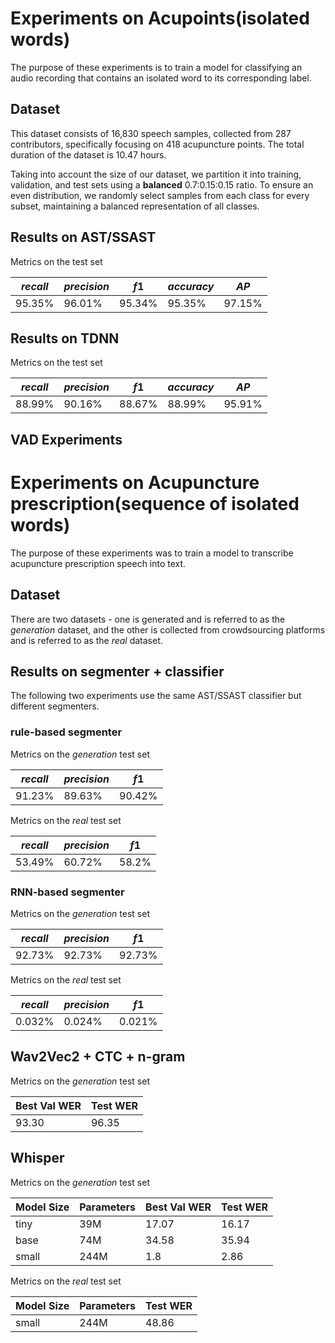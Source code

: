 # Experiments on Acupoints(isolated words)
The purpose of these experiments is to train a model for classifying an audio recording that contains an isolated word to its corresponding label.

## Dataset

This dataset consists of 16,830 speech samples, collected from 287 contributors, specifically focusing on 418 acupuncture points. The total duration of the dataset is 10.47 hours.

Taking into account the size of our dataset, we partition it into training, validation, and test sets using a **balanced** 0.7:0.15:0.15 ratio. To ensure an even distribution, we randomly select samples from each class for every subset, maintaining a balanced representation of all classes.

## Results on AST/SSAST

Metrics on the test set

| $recall$ | $precision$ | $f1$ | $accuracy$ | $AP$ |
| -------- | -------- | -------- | -------- |  -------- | 
| 95.35%  | 96.01%  | 95.34%  | 95.35% | 97.15% |

## Results on TDNN

Metrics on the test set

| $recall$ | $precision$ | $f1$ | $accuracy$ | $AP$ |
| -------- | -------- | -------- | -------- |  -------- | 
| 88.99%  | 90.16%  | 88.67%  | 88.99% | 95.91% |

## VAD Experiments


# Experiments on Acupuncture prescription(sequence of isolated words)

The purpose of these experiments was to train a model to transcribe acupuncture prescription speech into text.

## Dataset

There are two datasets - one is generated and is referred to as the *generation* dataset, and the other is collected from crowdsourcing platforms and is referred to as the *real* dataset.

## Results on segmenter + classifier

The following two experiments use the same AST/SSAST classifier but different segmenters.

### rule-based segmenter

Metrics on the *generation* test set

| $recall$ | $precision$ | $f1$ |
| -------- | -------- | -------- |
| 91.23%  | 89.63%  | 90.42%  |

Metrics on the *real* test set

| $recall$ | $precision$ | $f1$ | 
| -------- | -------- | -------- | 
| 53.49%  | 60.72%  | 58.2%  | 

### RNN-based segmenter

Metrics on the *generation* test set

| $recall$ | $precision$ | $f1$ |
| -------- | -------- | -------- |
| 92.73%  | 92.73%  | 92.73%  |

Metrics on the *real* test set

| $recall$ | $precision$ | $f1$ | 
| -------- | -------- | -------- | 
| 0.032%  | 0.024%  | 0.021%  | 

## Wav2Vec2 + CTC + n-gram

Metrics on the *generation* test set

| Best Val WER | Test WER |
| --- | --- | 
| 93.30 | 96.35 |

## Whisper

Metrics on the *generation* test set

| Model Size | Parameters | Best Val WER | Test WER |
| --- | --- | --- | --- |
| tiny | 39M | 17.07 | 16.17 |
| base | 74M | 34.58 | 35.94 |
| small | 244M | 1.8 | 2.86 |

Metrics on the *real* test set

| Model Size | Parameters |Test WER |
| --- | --- | --- |
| small | 244M | 48.86 |